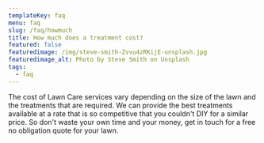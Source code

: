 ```yaml
---
templateKey: faq
menu: faq
slug: /faq/howmuch
title: How much does a treatment cost?
featured: false
featuredimage: /img/steve-smith-Zvvu4zRKijE-unsplash.jpg
featuredimage_alt: Photo by Steve Smith on Unsplash
tags:
  - faq
---
```



The cost of Lawn Care services vary depending on the size of the lawn and the treatments that are required. We can provide the best treatments available at a rate that is so competitive that you couldn't DIY for a similar price. So don't waste your own time and your money, get in touch for a free no obligation quote for your lawn.